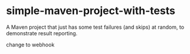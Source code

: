 # simple-maven-project-with-tests
A Maven project that just has some test failures (and skips) at random, to demonstrate result reporting.

change to webhook
